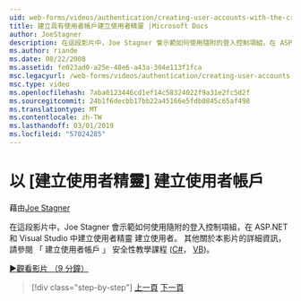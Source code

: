 ```yaml
---
uid: web-forms/videos/authentication/creating-user-accounts-with-the-create-user-wizard
title: 建立具有使用者帳戶建立使用者精靈 |Microsoft Docs
author: JoeStagner
description: 在這段影片中，Joe Stagner 會示範如何使用隨附的登入控制項組，在 ASP.NET 和 Visual Studio 中建立使用者精靈 建立使用者。 F...
ms.author: riande
ms.date: 08/22/2008
ms.assetid: fe023ad0-a25e-48e6-a43a-304e113f1fca
msc.legacyurl: /web-forms/videos/authentication/creating-user-accounts-with-the-create-user-wizard
msc.type: video
ms.openlocfilehash: 7aba0123446cd1ef14c58324022f9a31e2fc5d2f
ms.sourcegitcommit: 24b1f6decbb17bb22a45166e5fdb0845c65af498
ms.translationtype: MT
ms.contentlocale: zh-TW
ms.lasthandoff: 03/01/2019
ms.locfileid: "57024285"
---
```

<a name="creating-user-accounts-with-the-create-user-wizard"></a>以 [建立使用者精靈] 建立使用者帳戶
====================
藉由[Joe Stagner](https://github.com/JoeStagner)

在這段影片中，Joe Stagner 會示範如何使用隨附的登入控制項組，在 ASP.NET 和 Visual Studio 中建立使用者精靈 建立使用者。 其他關於本影片的詳細資訊，請參閱 「 建立使用者帳戶 」 安全性教學課程 ([C#](../../overview/older-versions-security/membership/creating-user-accounts-cs.md)， [VB](../../overview/older-versions-security/membership/creating-user-accounts-vb.md))。

[&#9654;觀看影片 （9 分鐘）](https://channel9.msdn.com/Blogs/ASP-NET-Site-Videos/creating-user-accounts-with-the-create-user-wizard)

> [!div class="step-by-step"]
> [上一頁](changing-membership-settings-in-the-default-membership-schema.md)
> [下一頁](creating-user-accounts-programmatically.md)
